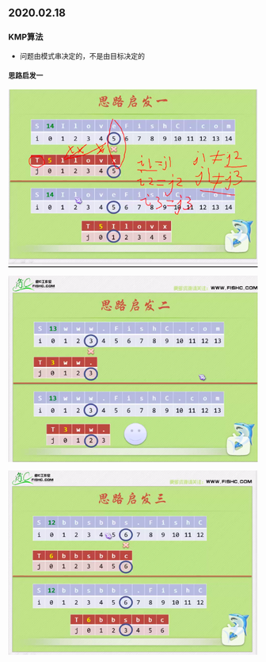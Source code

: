 ## 2020.02.18

### KMP算法

* 问题由模式串决定的，不是由目标决定的

#### 思路启发一

![](MDimgs/2021-02-18-16-53-25.png)

![](MDimgs/2021-02-18-16-54-34.png)

![](MDimgs/2021-02-18-16-55-31.png)

